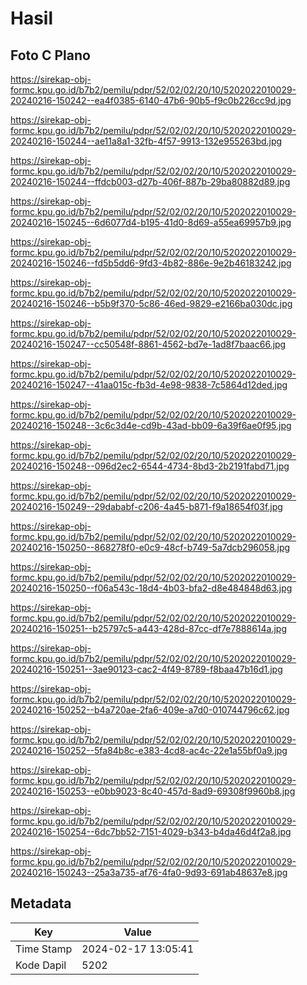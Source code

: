 # Hasil

## Foto C Plano

https://sirekap-obj-formc.kpu.go.id/b7b2/pemilu/pdpr/52/02/02/20/10/5202022010029-20240216-150242--ea4f0385-6140-47b6-90b5-f9c0b226cc9d.jpg

https://sirekap-obj-formc.kpu.go.id/b7b2/pemilu/pdpr/52/02/02/20/10/5202022010029-20240216-150244--ae11a8a1-32fb-4f57-9913-132e955263bd.jpg

https://sirekap-obj-formc.kpu.go.id/b7b2/pemilu/pdpr/52/02/02/20/10/5202022010029-20240216-150244--ffdcb003-d27b-406f-887b-29ba80882d89.jpg

https://sirekap-obj-formc.kpu.go.id/b7b2/pemilu/pdpr/52/02/02/20/10/5202022010029-20240216-150245--6d6077d4-b195-41d0-8d69-a55ea69957b9.jpg

https://sirekap-obj-formc.kpu.go.id/b7b2/pemilu/pdpr/52/02/02/20/10/5202022010029-20240216-150246--fd5b5dd6-9fd3-4b82-886e-9e2b46183242.jpg

https://sirekap-obj-formc.kpu.go.id/b7b2/pemilu/pdpr/52/02/02/20/10/5202022010029-20240216-150246--b5b9f370-5c86-46ed-9829-e2166ba030dc.jpg

https://sirekap-obj-formc.kpu.go.id/b7b2/pemilu/pdpr/52/02/02/20/10/5202022010029-20240216-150247--cc50548f-8861-4562-bd7e-1ad8f7baac66.jpg

https://sirekap-obj-formc.kpu.go.id/b7b2/pemilu/pdpr/52/02/02/20/10/5202022010029-20240216-150247--41aa015c-fb3d-4e98-9838-7c5864d12ded.jpg

https://sirekap-obj-formc.kpu.go.id/b7b2/pemilu/pdpr/52/02/02/20/10/5202022010029-20240216-150248--3c6c3d4e-cd9b-43ad-bb09-6a39f6ae0f95.jpg

https://sirekap-obj-formc.kpu.go.id/b7b2/pemilu/pdpr/52/02/02/20/10/5202022010029-20240216-150248--096d2ec2-6544-4734-8bd3-2b2191fabd71.jpg

https://sirekap-obj-formc.kpu.go.id/b7b2/pemilu/pdpr/52/02/02/20/10/5202022010029-20240216-150249--29dababf-c206-4a45-b871-f9a18654f03f.jpg

https://sirekap-obj-formc.kpu.go.id/b7b2/pemilu/pdpr/52/02/02/20/10/5202022010029-20240216-150250--868278f0-e0c9-48cf-b749-5a7dcb296058.jpg

https://sirekap-obj-formc.kpu.go.id/b7b2/pemilu/pdpr/52/02/02/20/10/5202022010029-20240216-150250--f06a543c-18d4-4b03-bfa2-d8e484848d63.jpg

https://sirekap-obj-formc.kpu.go.id/b7b2/pemilu/pdpr/52/02/02/20/10/5202022010029-20240216-150251--b25797c5-a443-428d-87cc-df7e7888614a.jpg

https://sirekap-obj-formc.kpu.go.id/b7b2/pemilu/pdpr/52/02/02/20/10/5202022010029-20240216-150251--3ae90123-cac2-4f49-8789-f8baa47b16d1.jpg

https://sirekap-obj-formc.kpu.go.id/b7b2/pemilu/pdpr/52/02/02/20/10/5202022010029-20240216-150252--b4a720ae-2fa6-409e-a7d0-010744796c62.jpg

https://sirekap-obj-formc.kpu.go.id/b7b2/pemilu/pdpr/52/02/02/20/10/5202022010029-20240216-150252--5fa84b8c-e383-4cd8-ac4c-22e1a55bf0a9.jpg

https://sirekap-obj-formc.kpu.go.id/b7b2/pemilu/pdpr/52/02/02/20/10/5202022010029-20240216-150253--e0bb9023-8c40-457d-8ad9-69308f9960b8.jpg

https://sirekap-obj-formc.kpu.go.id/b7b2/pemilu/pdpr/52/02/02/20/10/5202022010029-20240216-150254--6dc7bb52-7151-4029-b343-b4da46d4f2a8.jpg

https://sirekap-obj-formc.kpu.go.id/b7b2/pemilu/pdpr/52/02/02/20/10/5202022010029-20240216-150243--25a3a735-af76-4fa0-9d93-691ab48637e8.jpg


## Metadata

| Key        | Value               |
| ---------- | ------------------- |
| Time Stamp | 2024-02-17 13:05:41 |
| Kode Dapil | 5202                |



